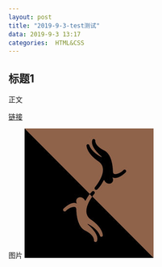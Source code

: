 ```yaml
---
layout: post
title: "2019-9-3-test测试"
data: 2019-9-3 13:17
categories:  HTML&CSS
---
```


## 标题1

正文

[链接](www.google.com)

图片
![图片](./images/1567487979672.png)